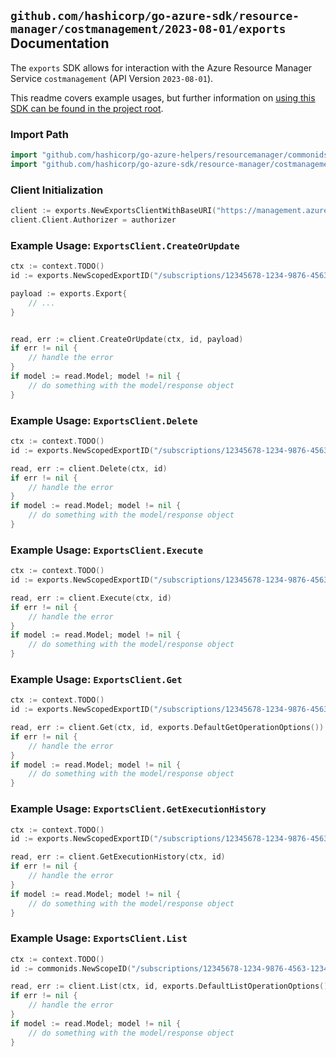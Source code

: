 
## `github.com/hashicorp/go-azure-sdk/resource-manager/costmanagement/2023-08-01/exports` Documentation

The `exports` SDK allows for interaction with the Azure Resource Manager Service `costmanagement` (API Version `2023-08-01`).

This readme covers example usages, but further information on [using this SDK can be found in the project root](https://github.com/hashicorp/go-azure-sdk/tree/main/docs).

### Import Path

```go
import "github.com/hashicorp/go-azure-helpers/resourcemanager/commonids"
import "github.com/hashicorp/go-azure-sdk/resource-manager/costmanagement/2023-08-01/exports"
```


### Client Initialization

```go
client := exports.NewExportsClientWithBaseURI("https://management.azure.com")
client.Client.Authorizer = authorizer
```


### Example Usage: `ExportsClient.CreateOrUpdate`

```go
ctx := context.TODO()
id := exports.NewScopedExportID("/subscriptions/12345678-1234-9876-4563-123456789012/resourceGroups/some-resource-group", "exportValue")

payload := exports.Export{
	// ...
}


read, err := client.CreateOrUpdate(ctx, id, payload)
if err != nil {
	// handle the error
}
if model := read.Model; model != nil {
	// do something with the model/response object
}
```


### Example Usage: `ExportsClient.Delete`

```go
ctx := context.TODO()
id := exports.NewScopedExportID("/subscriptions/12345678-1234-9876-4563-123456789012/resourceGroups/some-resource-group", "exportValue")

read, err := client.Delete(ctx, id)
if err != nil {
	// handle the error
}
if model := read.Model; model != nil {
	// do something with the model/response object
}
```


### Example Usage: `ExportsClient.Execute`

```go
ctx := context.TODO()
id := exports.NewScopedExportID("/subscriptions/12345678-1234-9876-4563-123456789012/resourceGroups/some-resource-group", "exportValue")

read, err := client.Execute(ctx, id)
if err != nil {
	// handle the error
}
if model := read.Model; model != nil {
	// do something with the model/response object
}
```


### Example Usage: `ExportsClient.Get`

```go
ctx := context.TODO()
id := exports.NewScopedExportID("/subscriptions/12345678-1234-9876-4563-123456789012/resourceGroups/some-resource-group", "exportValue")

read, err := client.Get(ctx, id, exports.DefaultGetOperationOptions())
if err != nil {
	// handle the error
}
if model := read.Model; model != nil {
	// do something with the model/response object
}
```


### Example Usage: `ExportsClient.GetExecutionHistory`

```go
ctx := context.TODO()
id := exports.NewScopedExportID("/subscriptions/12345678-1234-9876-4563-123456789012/resourceGroups/some-resource-group", "exportValue")

read, err := client.GetExecutionHistory(ctx, id)
if err != nil {
	// handle the error
}
if model := read.Model; model != nil {
	// do something with the model/response object
}
```


### Example Usage: `ExportsClient.List`

```go
ctx := context.TODO()
id := commonids.NewScopeID("/subscriptions/12345678-1234-9876-4563-123456789012/resourceGroups/some-resource-group")

read, err := client.List(ctx, id, exports.DefaultListOperationOptions())
if err != nil {
	// handle the error
}
if model := read.Model; model != nil {
	// do something with the model/response object
}
```
